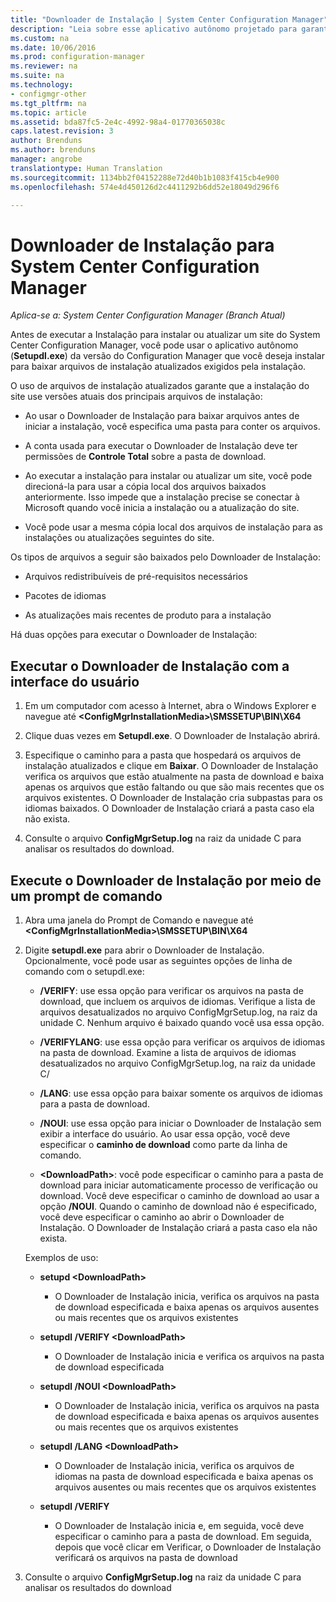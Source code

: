 ```yaml
---
title: "Downloader de Instalação | System Center Configuration Manager"
description: "Leia sobre esse aplicativo autônomo projetado para garantir que a instalação do site use as versões atuais dos principais arquivos de instalação."
ms.custom: na
ms.date: 10/06/2016
ms.prod: configuration-manager
ms.reviewer: na
ms.suite: na
ms.technology:
- configmgr-other
ms.tgt_pltfrm: na
ms.topic: article
ms.assetid: bda87fc5-2e4c-4992-98a4-01770365038c
caps.latest.revision: 3
author: Brenduns
ms.author: brenduns
manager: angrobe
translationtype: Human Translation
ms.sourcegitcommit: 1134bb2f04152288e72d40b1b1083f415cb4e900
ms.openlocfilehash: 574e4d450126d2c4411292b6dd52e18049d296f6

---
```

# <a name="setup-downloader-for-system-center-configuration-manager"></a>Downloader de Instalação para System Center Configuration Manager

*Aplica-se a: System Center Configuration Manager (Branch Atual)*

Antes de executar a Instalação para instalar ou atualizar um site do System Center Configuration Manager, você pode usar o aplicativo autônomo (**Setupdl.exe**) da versão do Configuration Manager que você deseja instalar para baixar arquivos de instalação atualizados exigidos pela instalação.  

O uso de arquivos de instalação atualizados garante que a instalação do site use versões atuais dos principais arquivos de instalação:  

-   Ao usar o Downloader de Instalação para baixar arquivos antes de iniciar a instalação, você especifica uma pasta para conter os arquivos.  

-   A conta usada para executar o Downloader de Instalação deve ter permissões de **Controle Total** sobre a pasta de download.  

-   Ao executar a instalação para instalar ou atualizar um site, você pode direcioná-la para usar a cópia local dos arquivos baixados anteriormente. Isso impede que a instalação precise se conectar à Microsoft quando você inicia a instalação ou a atualização do site.  

-   Você pode usar a mesma cópia local dos arquivos de instalação para as instalações ou atualizações seguintes do site.  

Os tipos de arquivos a seguir são baixados pelo Downloader de Instalação:  

-   Arquivos redistribuíveis de pré-requisitos necessários  

-   Pacotes de idiomas  

-   As atualizações mais recentes de produto para a instalação  

Há duas opções para executar o Downloader de Instalação:  

## <a name="run-setup-downloader-with-the-user-interface"></a>Executar o Downloader de Instalação com a interface do usuário  

1.  Em um computador com acesso à Internet, abra o Windows Explorer e navegue até **&lt;ConfigMgrInstallationMedia\>\SMSSETUP\BIN\X64**  

2.  Clique duas vezes em **Setupdl.exe**. O Downloader de Instalação abrirá.  

3.  Especifique o caminho para a pasta que hospedará os arquivos de instalação atualizados e clique em **Baixar**. O Downloader de Instalação verifica os arquivos que estão atualmente na pasta de download e baixa apenas os arquivos que estão faltando ou que são mais recentes que os arquivos existentes. O Downloader de Instalação cria subpastas para os idiomas baixados. O Downloader de Instalação criará a pasta caso ela não exista.  

4.  Consulte o arquivo **ConfigMgrSetup.log** na raiz da unidade C para analisar os resultados do download.  

## <a name="run-setup-downloader-from-a-command-prompt"></a>Execute o Downloader de Instalação por meio de um prompt de comando  

1.  Abra uma janela do Prompt de Comando e navegue até **&lt;ConfigMgrInstallationMedia\>\SMSSETUP\BIN\X64**  

2.  Digite **setupdl.exe** para abrir o Downloader de Instalação. Opcionalmente, você pode usar as seguintes opções de linha de comando com o setupdl.exe:  

    -   **/VERIFY**: use essa opção para verificar os arquivos na pasta de download, que incluem os arquivos de idiomas. Verifique a lista de arquivos desatualizados no arquivo ConfigMgrSetup.log, na raiz da unidade C. Nenhum arquivo é baixado quando você usa essa opção.  

    -   **/VERIFYLANG**: use essa opção para verificar os arquivos de idiomas na pasta de download. Examine a lista de arquivos de idiomas desatualizados no arquivo ConfigMgrSetup.log, na raiz da unidade C/  

    -   **/LANG**: use essa opção para baixar somente os arquivos de idiomas para a pasta de download.  

    -   **/NOUI**: use essa opção para iniciar o Downloader de Instalação sem exibir a interface do usuário. Ao usar essa opção, você deve especificar o **caminho de download** como parte da linha de comando.  

    -   **&lt;DownloadPath\>**: você pode especificar o caminho para a pasta de download para iniciar automaticamente processo de verificação ou download. Você deve especificar o caminho de download ao usar a opção **/NOUI**. Quando o caminho de download não é especificado, você deve especificar o caminho ao abrir o Downloader de Instalação. O Downloader de Instalação criará a pasta caso ela não exista.  

    Exemplos de uso:  

    -   **setupd &lt;DownloadPath\>**  

        -   O Downloader de Instalação inicia, verifica os arquivos na pasta de download especificada e baixa apenas os arquivos ausentes ou mais recentes que os arquivos existentes  

    -   **setupdl /VERIFY &lt;DownloadPath\>**  

        -   O Downloader de Instalação inicia e verifica os arquivos na pasta de download especificada  

    -   **setupdl /NOUI &lt;DownloadPath\>**  

        -   O Downloader de Instalação inicia, verifica os arquivos na pasta de download especificada e baixa apenas os arquivos ausentes ou mais recentes que os arquivos existentes  

    -   **setupdl /LANG &lt;DownloadPath\>**  

        -   O Downloader de Instalação inicia, verifica os arquivos de idiomas na pasta de download especificada e baixa apenas os arquivos ausentes ou mais recentes que os arquivos existentes  

    -   **setupdl /VERIFY**  

        -   O Downloader de Instalação inicia e, em seguida, você deve especificar o caminho para a pasta de download. Em seguida, depois que você clicar em Verificar, o Downloader de Instalação verificará os arquivos na pasta de download  

3.  Consulte o arquivo **ConfigMgrSetup.log** na raiz da unidade C para analisar os resultados do download  



<!--HONumber=Nov16_HO1-->


